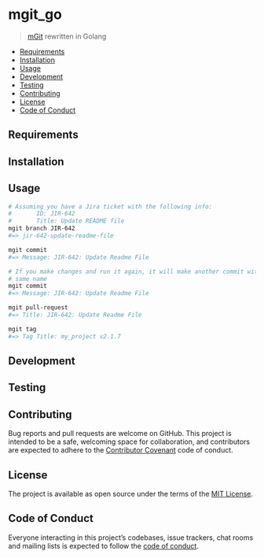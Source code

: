 # mgit_go

> [mGit](https://github.com/greganswer/mgit) rewritten in Golang

- [Requirements](#requirements)
- [Installation](#installation)
- [Usage](#usage)
- [Development](#development)
- [Testing](#testing)
- [Contributing](#contributing)
- [License](#license)
- [Code of Conduct](#code-of-conduct)

## Requirements

## Installation

## Usage

```bash
# Assuming you have a Jira ticket with the following info:
#       ID: JIR-642
#       Title: Update README file
mgit branch JIR-642
#=> jir-642-update-readme-file

mgit commit
#=> Message: JIR-642: Update Readme File

# If you make changes and run it again, it will make another commit with the
# same name
mgit commit
#=> Message: JIR-642: Update Readme File

mgit pull-request
#=> Title: JIR-642: Update Readme File

mgit tag
#=> Tag Title: my_project v2.1.7
```

## Development

## Testing

## Contributing

Bug reports and pull requests are welcome on GitHub. This project is intended to be a safe, welcoming space for collaboration, and contributors are expected to adhere to
the [Contributor Covenant](http://contributor-covenant.org) code of conduct.

## License

The project is available as open source under the terms of the
[MIT License](https://opensource.org/licenses/MIT).

## Code of Conduct

Everyone interacting in this project’s codebases, issue trackers, chat rooms and mailing lists is expected to follow the [code of conduct](/CODE_OF_CONDUCT.md).
